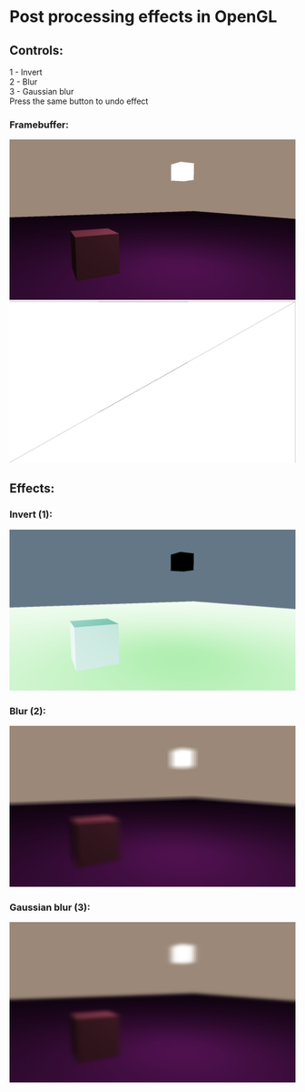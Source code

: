 # Post processing effects in OpenGL
## Controls:
1 - Invert
<br>
2 - Blur
<br>
3 - Gaussian blur
<br>
Press the same button to undo effect
### Framebuffer:
![Image 1](images/Image_1.png) 
<br>
![Image 2](images/Image_2.png)
## Effects:
### Invert (1):
![Image 3](images/Image_3.png)
<br>
### Blur (2):
![Image 4](images/Image_4.png)
<br>
### Gaussian blur (3):
![Image 5](images/Image_5.png)
